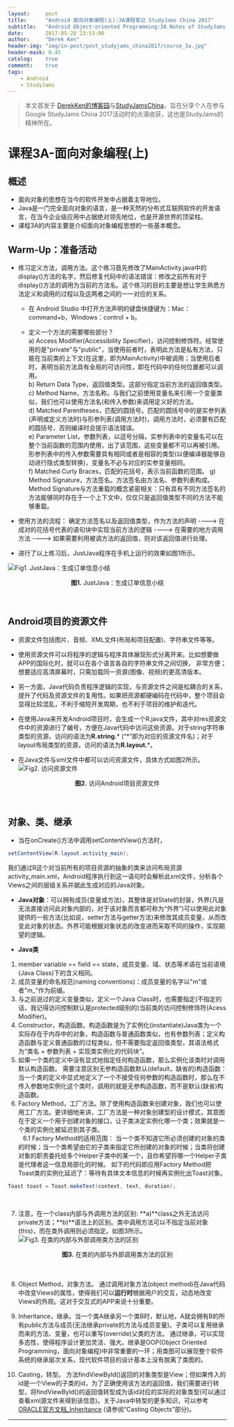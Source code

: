 ```yaml
---
layout:     post
title:      "Android 面向对象编程(上):3A课程笔记 StudyJams China 2017"
subtitle:   "Android Object-oriented Programming:3A Notes of StudyJams China 2017"
date:       2017-05-28 23:53:00
author:     "Derek Ken"
header-img: "img/in-post/post_studyjams_china2017/course_3a.jpg"
header-mask: 0.45
catalog:    true
comment:    true
tags:
    - Android
    - StudyJams
---
```


> 本文首发于 [DerekKen的博客园](http://www.cnblogs.com/DerekKen/p/6917043.html)与[StudyJamsChina](https://www.studyjamscn.com/thread-21766-1-1.html)，旨在分享个人在参与Google StudyJams China 2017活动时的点滴收获，这也是StudyJams的精神所在。

# **课程3A-面向对象编程(上)**

## **概述**
- 面向对象的思想在当今的软件开发中占据着主导地位。
- Java是一门完全面向对象的语言，是一种天然的分布式互联网软件的开发语言，在当今企业级应用中占据绝对领先地位，也是开源世界的顶梁柱。
- 课程3A的内容主要是介绍面向对象编程思想的一些基本概念。

## **Warm-Up：准备活动**

- 练习定义方法，调用方法。这个练习首先修改了MainActivity.java中的display()方法的名字，然后修复代码中的语法错误：修改之前所有对于display()方法的调用为当前的方法名。这个练习的目的主要是想让学生熟悉方法定义和调用的过程以及这两者之间的一一对应的关系。

  - 在 Android Studio 中打开方法声明的键盘快捷键为：Mac：command+b，Windows：control + b。
  
  - 定义一个方法的需要哪些部分？<br />
   a) Access Modifier(Accessibility Specifier)，访问控制修饰符。经常使用的是"private"与"public"，当使用前者时，表明此方法是私有方法，只能在当前类的上下文(在这里，即为MainActivity)中被调用；当使用后者时，表明当前方法具有全局的可访问性，即在代码中的任何位置都可以调用。<br />
   b) Return Data Type，返回值类型。这部分指定当前方法的返回值类型。<br />
   c) Method Name，方法名称。与我们之前使用变量名来引用一个变量类似，我们也可以使用方法名(和传入参数)来调用定义好的方法。<br />
   d) Matched Parentheses，匹配的圆括号。匹配的圆括号中的是实参列表(声明或定义方法时)与形参列表(调用方法时)，调用方法时，必须要有匹配的圆括号，否则编译时会提示语法错误。<br />
   e) Parameter List，参数列表，以逗号分隔，实参列表中的变量名可以在整个当前函数的范围内使用，出了该范围，这些变量都不可以再被引用。形参列表中的传入参数需要具有相同或者是相容的类型(以便编译器能够自动进行隐式类型转换)，变量名不必与对应的实参变量相同。<br />
   f) Matched Curly Braces，匹配的花括号，表示当前函数的范围。
   g) Method Signature，方法签名。方法签名由方法名、参数列表构成。Method Signature与方法重载的概念紧密相关：只有具有不同方法签名的方法能够同时存在于一个上下文中，仅仅只是返回值类型不同的方法不能够重载。
   
- 使用方法的流程： 确定方法签名以及返回值类型，作为方法的声明 ----> 在成对的花括号代表的语句块中实现当前方法的逻辑 ----> 在需要的地方调用方法 ----> 如果需要利用被调方法的返回值，则对该返回值进行处理。

- 进行了以上练习后，JustJava程序在手机上运行的效果如图1所示。<br /> 

![Fig1. JustJava：生成订单信息小结](http://owsep4p7v.bkt.clouddn.com/3a_00__createOrderSummary%EF%BC%8C%E7%84%B6%E5%90%8E%E5%9C%A8%E5%B1%8F%E5%B9%95%E4%B8%8A%E6%98%BE%E7%A4%BA%E8%AE%A2%E5%8D%95%E6%B1%87%E6%80%BB.jpg)
<div style="text-align:center"><b>图1.</b>  JustJava：生成订单信息小结 </div>
<br /><br />


## **Android项目的资源文件**

- 资源文件包括图片、音频、XML文件(布局和项目配置)、字符串文件等等。

- 使用资源文件可以将程序的逻辑与程序具体展现形式分离开来。比如想要做APP的国际化时，就可以在各个语言各自的字符串文件之间切换， 非常方便；想要适应高清屏幕时，只需加载同一资源(图像、视频)的更高清版本。

- 另一方面，Java代码负责程序逻辑的实现，与资源文件之间是松耦合的关系，提升了代码及资源文件的复用性。如果把资源都硬编码在代码中，整个项目会显得比较混乱，不利于缩短开发周期，也不利于项目的维护和迭代。

- 在使用Java来开发Android项目时，会生成一个R.java文件，其中对res资源文件中的资源进行了编号，方便在Java代码中访问这些资源。对于string字符串类型的资源，访问的语法为**R.string.*** (“\*”即为对应的资源文件名)；对于layout布局类型的资源，访问的语法为**R.layout.***。

- 在Java文件与xml文件中都可以访问资源文件，具体方式如图2所示。<br />
![Fig2. 访问资源文件](http://owsep4p7v.bkt.clouddn.com/3a_01__%E5%9C%A8xml%E6%96%87%E4%BB%B6%E4%B8%8Ejava%E6%96%87%E4%BB%B6%E4%B8%AD%E8%AE%BF%E9%97%AEresources.png)
<div style="text-align:center"><b>图2.</b> 访问Android项目资源文件 </div>
<br /><br />

## **对象、类、继承**

- 当在onCreate()方法中调用setContentView()方法时，

```java
setContentView(R.layout.activity_main);
```

我们通过R这个对当前所有的项目资源的抽象的类来访问布局资源activity_main.xml，Android程序执行到这一语句时会解析此xml文件，分析各个Views之间的层级关系并据此生成对应的Java对象。

- **Java对象**：可以拥有成员(变量或方法)，其整体是对State的封装，外界(凡是无法直接访问此对象内部的，对于该对象而言都可称为“外界”)可以使用此对象提供的一些方法(比如说，setter方法与getter方法)来修改其成员变量，从而改变此对象的状态。外界可能根据对象状态的改变进而采取不同的操作，实现期望的逻辑。

- **Java类**
 1. member variable == field == state，成员变量、域、状态等术语在当前语境(Java Class)下的含义相同。<br />
 2. 成员变量的命名规范(naming conventions)：成员变量的名字以"m"或者"m_"作为前缀。<br />
 3. 与之前说过的定义变量类似，定义一个Java Class时，也需要指定(不指定的话，我记得访问控制默认是protected级别的)当前类的访问控制修饰符(Acess Modifier)。<br />
 4. Constructor，构造函数。构造函数是为了实例化(instantiate)Java类为一个实际存在于内存中的对象，构造函数与普通函数类似，也有参数列表；定义构造函数与定义普通函数的过程类似，但不需要指定返回值类型，其语法格式为“类名 + 参数列表 + 实现类实例化的代码块”。<br />
 5. 如果一个类的定义中没有显式地指定任何构造函数，那么实例化该类时对调用默认构造函数。 需要注意区别无参构造函数默认(default，缺省的)构造函数：当一个类的定义中显式地定义了一个不接受任何参数的构造函数时，那么在不传入参数地实例化这个类时，调用的就是无参构造函数，而不是默认(缺省)构造函数。<br />
 6. Factory Method，工厂方法。除了使用构造函数来创建对象，我们也可以使用工厂方法。更详细地来讲，工厂方法是一种对象创建型的设计模式，其意图在于定义一个用于创建对象的接口，让子类决定实例化哪一个类；效果就是一个类的实例化被延迟到其子类。<br />
 &ensp; 6.1 Factory Method的适用范围： 当一个类不知道它所必须创建的对象的类的时候；当一个类希望由它的子类来指定它所创建的对象的时候；当类将创建对象的职责委托给多个Helper子类中的某一个，且你希望将哪一个Helper子类是代理者这一信息局部化的时候。 如下的代码即应用Factory Method把Toast类的实例化延迟了：等待有具体文本信息的时候再实例化出Toast对象。<br />
 
```java
Toast toast = Toast.makeText(context, text, duration);
```

 <br />

 7. 注意，在一个class内部与外调用方法的区别: **a)**class之外无法访问private方法；**b)**语法上的区别。类中调用方法可以不指定当前对象(this)，而在类外调用则必须指定。如图3所示。<br />
 ![Fig3. 在类的内部与外部调用类方法的区别](http://owsep4p7v.bkt.clouddn.com/3a_02__%E5%9C%A8class%E5%86%85%E5%A4%96%E8%B0%83%E7%94%A8%E6%96%B9%E6%B3%95%E7%9A%84%E5%8C%BA%E5%88%AB.png)
<div style="text-align:center"><b>图3.</b> 在类的内部与外部调用类方法的区别 </div>
<br /><br />


 8. Object Method，对象方法。 通过调用对象方法(object method)在Java代码中改变Views的属性，使得我们可以**运行时**根据用户的交互，动态地改变Views的外观。这对于交互式的APP来说十分重要。<br />
 
 9. Inheritance，继承。当一个类A继承另一个类B时，默认地，A就会拥有B的所有public方法与成员(无法继承private的方法与成员变量)。子类可以复用继承而来的方法、变量，也可以重写(override)父类的方法。 通过继承，可以实现多态性，使得程序设计更加灵活、强大。继承是OOP(Object Oriented Programming，面向对象编程)中非常重要的一环；用类图可以展现整个软件系统的继承层次关系，现代软件项目的设计基本上没有脱离了类图的。 <br />
 
 10. Casting，转型。 方法findViewById()返回的对象类型是View；但如果传入的id是一个View的子类的id，为了正确使用该方法的返回值，我们需要进行转型，将findViewById()的返回值转型成为该id对应的实际的对象类型(可以通过查看xml源文件来得到该信息)。关于Java中转型的更多知识，可以参考 [ORACLE官方文档_Inheritance](https://docs.oracle.com/javase/tutorial/java/IandI/subclasses.html) (请参阅“Casting Objects”部分)。 <br />

---

[1]: https://classroom.udacity.com/me "Udacity Android Courses"

[2]: https://www.studyjamscn.com/thread-20263-1-1.html "Google StudyJams China 2017"

[3]: http://www.cnblogs.com/DerekKen/p/6819390.html "DerekKen的博客园"
